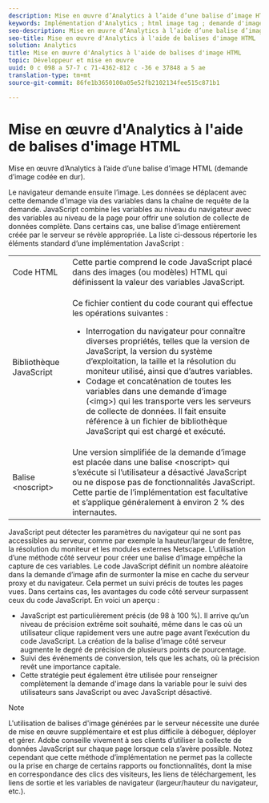 ```yaml
---
description: Mise en œuvre d’Analytics à l’aide d’une balise d’image HTML (demande d’image codée en dur).
keywords: Implémentation d'Analytics ; html image tag ; demande d'image codée en dur
seo-description: Mise en œuvre d’Analytics à l’aide d’une balise d’image HTML (demande d’image codée en dur).
seo-title: Mise en œuvre d'Analytics à l'aide de balises d'image HTML
solution: Analytics
title: Mise en œuvre d'Analytics à l'aide de balises d'image HTML
topic: Développeur et mise en œuvre
uuid: 0 c 098 a 57-7 c 71-4362-812 c -36 e 37848 a 5 ae
translation-type: tm+mt
source-git-commit: 86fe1b3650100a05e52fb2102134fee515c871b1

---
```



# Mise en œuvre d'Analytics à l'aide de balises d'image HTML

Mise en œuvre d’Analytics à l’aide d’une balise d’image HTML (demande d’image codée en dur).

Le navigateur demande ensuite l’image. Les données se déplacent avec cette demande d’image via des variables dans la chaîne de requête de la demande. JavaScript combine les variables au niveau du navigateur avec des variables au niveau de la page pour offrir une solution de collecte de données complète. Dans certains cas, une balise d’image entièrement créée par le serveur se révèle appropriée. La liste ci-dessous répertorie les éléments standard d’une implémentation JavaScript :

<table id="table_20BBE4387F234CF199E6C99741AF265C"> 
 <tbody> 
  <tr> 
   <td> Code HTML </td> 
   <td> Cette partie comprend le code JavaScript placé dans des images (ou modèles) HTML qui définissent la valeur des variables JavaScript. </td> 
  </tr> 
  <tr> 
   <td> Bibliothèque JavaScript </td> 
   <td> <p>Ce fichier contient du code courant qui effectue les opérations suivantes : </p> 
    <ul id="ul_ED50D66F2B2B476E8D9063099995998D"> 
     <li id="li_E88F6F28EC8946469ADCEAFF2F0A4EBA">Interrogation du navigateur pour connaître diverses propriétés, telles que la version de JavaScript, la version du système d’exploitation, la taille et la résolution du moniteur utilisé, ainsi que d’autres variables. </li> 
     <li id="li_5CEBE37709D943B7921447FA7054A565">Codage et concaténation de toutes les variables dans une demande d’image (&lt;img&gt;) qui les transporte vers les serveurs de collecte de données. Il fait ensuite référence à un fichier de bibliothèque JavaScript qui est chargé et exécuté. </li> 
    </ul> </td> 
  </tr> 
  <tr> 
   <td> Balise &lt;noscript&gt; </td> 
   <td> Une version simplifiée de la demande d’image est placée dans une balise &lt;noscript&gt; qui s’exécute si l’utilisateur a désactivé JavaScript ou ne dispose pas de fonctionnalités JavaScript. Cette partie de l’implémentation est facultative et s’applique généralement à environ 2 % des internautes. </td> 
  </tr> 
 </tbody> 
</table>

JavaScript peut détecter les paramètres du navigateur qui ne sont pas accessibles au serveur, comme par exemple la hauteur/largeur de fenêtre, la résolution du moniteur et les modules externes Netscape. L’utilisation d’une méthode côté serveur pour créer une balise d’image empêche la capture de ces variables. Le code JavaScript définit un nombre aléatoire dans la demande d’image afin de surmonter la mise en cache du serveur proxy et du navigateur. Cela permet un suivi précis de toutes les pages vues. Dans certains cas, les avantages du code côté serveur surpassent ceux du code JavaScript. En voici un aperçu :

* JavaScript est particulièrement précis (de 98 à 100 %). Il arrive qu’un niveau de précision extrême soit souhaité, même dans le cas où un utilisateur clique rapidement vers une autre page avant l’exécution du code JavaScript. La création de la balise d’image côté serveur augmente le degré de précision de plusieurs points de pourcentage.
* Suivi des événements de conversion, tels que les achats, où la précision revêt une importance capitale.
* Cette stratégie peut également être utilisée pour renseigner complètement la demande d'image dans la variable <noscript> pour le suivi des utilisateurs sans JavaScript ou avec JavaScript désactivé.

>[!NOTE]
>
>L'utilisation de balises d'image générées par le serveur nécessite une durée de mise en œuvre supplémentaire et est plus difficile à déboguer, déployer et gérer. Adobe conseille vivement à ses clients d’utiliser la collecte de données JavaScript sur chaque page lorsque cela s’avère possible. Notez cependant que cette méthode d’implémentation ne permet pas la collecte ou la prise en charge de certains rapports ou fonctionnalités, dont la mise en correspondance des clics des visiteurs, les liens de téléchargement, les liens de sortie et les variables de navigateur (largeur/hauteur du navigateur, etc.).

